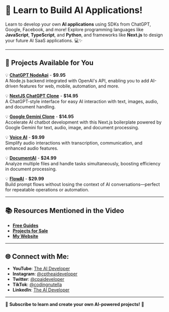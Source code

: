 
# 🚀 Learn to Build AI Applications!

Learn to develop your own **AI applications** using SDKs from ChatGPT, Google, Facebook, and more! Explore programming languages like **JavaScript**, **TypeScript**, and **Python**, and frameworks like **Next.js** to design your future AI SaaS applications. 💻✨

---

## 🌟 Projects Available for You  
💡 **[ChatGPT NodeApi](https://codingnutella.lemonsqueezy.com/buy/396863e4-33ae-4258-8aac-6e1112924f60)** - **$9.95**  
A Node.js backend integrated with OpenAI's API, enabling you to add AI-driven features for web, mobile, automation, and more.

💡 **[NextJS ChatGPT Clone](https://theaideveloper.lemonsqueezy.com/buy/8a031429-c2b0-492b-8be3-d79091bf3d09)** - **$14.95**  
A ChatGPT-style interface for easy AI interaction with text, images, audio, and document handling.

💡 **[Google Gemini Clone](https://codingnutella.lemonsqueezy.com/buy/511237c9-1ce1-4c74-b39d-3393bd66c29b)** - **$14.95**  
Accelerate AI chatbot development with this Next.js boilerplate powered by Google Gemini for text, audio, image, and document processing.

💡 **[Voice AI](https://codingnutella.lemonsqueezy.com/buy/cc040048-7d0c-4387-90fe-55b450c92800)** - **$9.99**  
Simplify audio interactions with transcription, communication, and enhanced audio features.

💡 **[DocumentAI](https://codingnutella.lemonsqueezy.com/buy/cc040048-7d0c-4387-90fe-55b450c92800)** - **$24.99**  
Analyze multiple files and handle tasks simultaneously, boosting efficiency in document processing.

💡 **[FlowAI](https://theaideveloper.lemonsqueezy.com/buy/7e50452d-1a8d-478c-93e4-2b8402d41678)** - **$29.99**  
Build prompt flows without losing the context of AI conversations—perfect for repeatable operations or automation.

---

## 📚 Resources Mentioned in the Video  
- **[Free Guides](https://www.the-aideveloper.com/guides)**  
- **[Projects for Sale](https://www.the-aideveloper.com/projects)**  
- **[My Website](https://www.the-aideveloper.com/)**  

---

## 🌐 Connect with Me:  
- **YouTube**: [The AI Developer](https://www.youtube.com/@theaideveloper)  
- **Instagram**: [@cptheaideveloper](https://www.instagram.com/cptheaideveloper/)  
- **Twitter**: [@cpaideveloper](https://x.com/cpaideveloper)  
- **TikTok**: [@codingnutella](https://www.tiktok.com/@codingnutella)  
- **LinkedIn**: [The AI Developer](https://www.linkedin.com/company/theaidevelopercp/)  

--- 

🎥 **Subscribe to learn and create your own AI-powered projects!** 🌟
